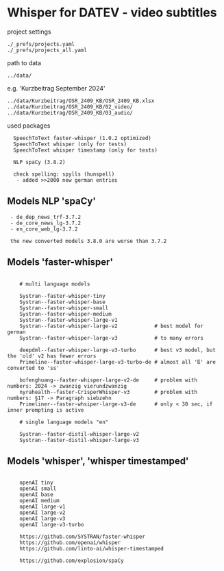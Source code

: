 # Whisper for DATEV - video subtitles

project settings

```console
./_prefs/projects.yaml
./_prefs/projects_all.yaml
```

path to data

```console
../data/
```

e.g. 'Kurzbeitrag September 2024'

```console
../data/Kurzbeitrag/OSR_2409_KB/OSR_2409_KB.xlsx
../data/Kurzbeitrag/OSR_2409_KB/02_video/
../data/Kurzbeitrag/OSR_2409_KB/03_audio/
```

used packages

```console
  SpeechToText faster-whisper (1.0.2 optimized)
  SpeechToText whisper (only for tests)
  SpeechToText whisper timestamp (only for tests)

  NLP spaCy (3.8.2)

  check spelling: spylls (hunspell)
   - added >>2000 new german entries
```

## Models NLP 'spaCy'

```console
 - de_dep_news_trf-3.7.2
 - de_core_news_lg-3.7.2
 - en_core_web_lg-3.7.2

 the new converted models 3.8.0 are worse than 3.7.2
```

## Models 'faster-whisper'

```console

    # multi language models

    Systran--faster-whisper-tiny
    Systran--faster-whisper-base
    Systran--faster-whisper-small
    Systran--faster-whisper-medium
    Systran--faster-whisper-large-v1
    Systran--faster-whisper-large-v2            # best model for german
    Systran--faster-whisper-large-v3            # to many errors

    deepdml--faster-whisper-large-v3-turbo      # best v3 model, but the 'old' v2 has fewer errors
    Primeline--faster-whisper-large-v3-turbo-de # almost all 'ß' are converted to 'ss'

    bofenghuang--faster-whisper-large-v2-de     # problem with numbers: 2024 -> zwanzig vierundzwanzig
    nyrahealth--faster-CrisperWhisper-v3        # problem with numbers: §17 -> Paragraph siebzehn
    Primeliner--faster-whsiper-large-v3-de      # only < 30 sec, if inner prompting is active

    # single language models "en"

    Systran--faster-distil-whisper-large-v2
    Systran--faster-distil-whisper-large-v3
```

## Models 'whisper', 'whisper timestamped'

```console

    openAI tiny
    openAI small
    openAI base
    openAI medium
    openAI large-v1
    openAI large-v2
    openAI large-v3
    openAI large-v3-turbo
```

```console
    https://github.com/SYSTRAN/faster-whisper
    https://github.com/openai/whisper
    https://github.com/linto-ai/whisper-timestamped

    https://github.com/explosion/spaCy
```

